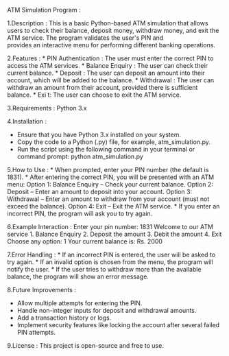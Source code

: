 ATM Simulation Program :

1.Description :
     This is a basic Python-based ATM simulation that allows users to check their balance, deposit money, withdraw money, and exit the ATM service. The program validates the user's PIN and  
       provides an interactive menu for performing different banking operations.

2.Features :
    * PIN Authentication : The user must enter the correct PIN to access the ATM services.
    * Balance Enquiry : The user can check their current balance.
    * Deposit : The user can deposit an amount into their account, which will be added to the balance.
    * Withdrawal : The user can withdraw an amount from their account, provided there is sufficient balance.
    * Exi t: The user can choose to exit the ATM service.

3.Requirements :
    Python 3.x

4.Installation :
   * Ensure that you have Python 3.x installed on your system.
   * Copy the code to a Python (.py) file, for example, atm_simulation.py.
   * Run the script using the following command in your terminal or command prompt: python atm_simulation.py

5.How to Use :
    * When prompted, enter your PIN number (the default is 1831).
    * After entering the correct PIN, you will be presented with an ATM menu:
       Option 1: Balance Enquiry – Check your current balance.
       Option 2: Deposit – Enter an amount to deposit into your account.
       Option 3: Withdrawal – Enter an amount to withdraw from your account (must not exceed the balance).
       Option 4: Exit – Exit the ATM service.
    * If you enter an incorrect PIN, the program will ask you to try again.

6.Example Interaction :
    Enter your pin number: 1831
      Welcome to our ATM service
       1. Balance Enquiry
       2. Deposit the amount
       3. Debit the amount
       4. Exit
    Choose any option: 1
      Your current balance is: Rs. 2000

7.Error Handling :
    * If an incorrect PIN is entered, the user will be asked to try again.
    * If an invalid option is chosen from the menu, the program will notify the user.
    * If the user tries to withdraw more than the available balance, the program will show an error message.

8.Future Improvements :
   * Allow multiple attempts for entering the PIN.
   * Handle non-integer inputs for deposit and withdrawal amounts.
   * Add a transaction history or logs.
   * Implement security features like locking the account after several failed PIN attempts.

9.License :
   This project is open-source and free to use.
